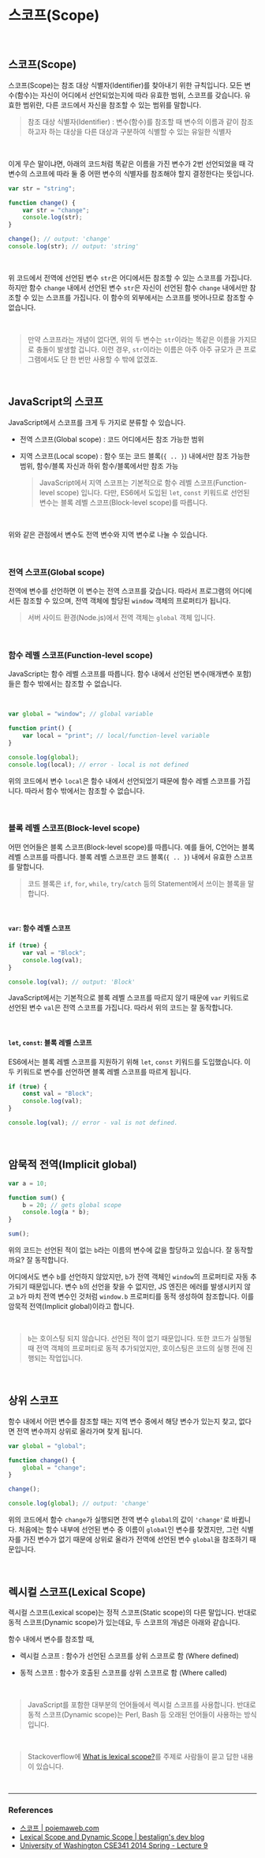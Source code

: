 # 스코프(Scope)

<br>

## 스코프(Scope)

스코프(Scope)는 참조 대상 식별자(Identifier)를 찾아내기 위한 규칙입니다. 모든 변수(함수)는 자신이 어디에서 선언되었는지에 따라 유효한 범위, 스코프를 갖습니다. 유효한 범위란, 다른 코드에서 자신을 참조할 수 있는 범위를 말합니다.

> 참조 대상 식별자(Identifier) : 변수(함수)를 참조할 때 변수의 이름과 같이 참조하고자 하는 대상을 다른 대상과 구분하여 식별할 수 있는 유일한 식별자

<br>

이게 무슨 말이냐면, 아래의 코드처럼 똑같은 이름을 가진 변수가 2번 선언되었을 때 각 변수의 스코프에 따라 둘 중 어떤 변수의 식별자를 참조해야 할지 결정한다는 뜻입니다.

```javascript
var str = "string";

function change() {
	var str = "change";
	console.log(str);
}

change(); // output: 'change'
console.log(str); // output: 'string'
```

<br>

위 코드에서 전역에 선언된 변수 `str`은 어디에서든 참조할 수 있는 스코프를 가집니다. 하지만 함수 `change` 내에서 선언된 변수 `str`은 자신이 선언된 함수 `change` 내에서만 참조할 수 있는 스코프를 가집니다. 이 함수의 외부에서는 스코프를 벗어나므로 참조할 수 없습니다.

<br>

> 만약 스코프라는 개념이 없다면, 위의 두 변수는 `str`이라는 똑같은 이름을 가지므로 충돌이 발생할 겁니다. 이런 경우, `str`이라는 이름은 아주 아주 규모가 큰 프로그램에서도 단 한 번만 사용할 수 밖에 없겠죠.

<br>

## JavaScript의 스코프

JavaScript에서 스코프를 크게 두 가지로 분류할 수 있습니다.

- 전역 스코프(Global scope) : 코드 어디에서든 참조 가능한 범위

- 지역 스코프(Local scope) : 함수 또는 코드 블록(`{ .. }`) 내에서만 참조 가능한 범위, 함수/블록 자신과 하위 함수/블록에서만 참조 가능

  > JavaScript에서 지역 스코프는 기본적으로 함수 레벨 스코프(Function-level scope) 입니다. 다만, ES6에서 도입된 `let`, `const` 키워드로 선언된 변수는 블록 레벨 스코프(Block-level scope)를 따릅니다.

<br>

위와 같은 관점에서 변수도 전역 변수와 지역 변수로 나눌 수 있습니다.

<br>

### 전역 스코프(Global scope)

전역에 변수를 선언하면 이 변수는 전역 스코프를 갖습니다. 따라서 프로그램의 어디에서든 참조할 수 있으며, 전역 객체에 할당된 `window` 객체의 프로퍼티가 됩니다.

> 서버 사이드 환경(Node.js)에서 전역 객체는 `global` 객체 입니다.

<br>

### 함수 레벨 스코프(Function-level scope)

JavaScript는 함수 레벨 스코프를 따릅니다. 함수 내에서 선언된 변수(매개변수 포함)들은 함수 밖에서는 참조할 수 없습니다.

<br>

```javascript
var global = "window"; // global variable

function print() {
	var local = "print"; // local/function-level variable
}

console.log(global);
console.log(local); // error - local is not defined
```

위의 코드에서 변수 `local`은 함수 내에서 선언되었기 때문에 함수 레벨 스코프를 가집니다. 따라서 함수 밖에서는 참조할 수 없습니다.

<br>

### 블록 레벨 스코프(Block-level scope)

어떤 언어들은 블록 스코프(Block-level scope)를 따릅니다. 예를 들어, C언어는 블록 레벨 스코프를 따릅니다. 블록 레벨 스코프란 코드 블록(`{ .. }`) 내에서 유효한 스코프를 말합니다.

> 코드 블록은 `if`, `for`, `while`, `try`/`catch` 등의 Statement에서 쓰이는 블록을 말합니다.

<br>

#### `var`: 함수 레벨 스코프

```javascript
if (true) {
	var val = "Block";
	console.log(val);
}

console.log(val); // output: 'Block'
```

JavaScript에서는 기본적으로 블록 레벨 스코프를 따르지 않기 때문에 `var` 키워드로 선언된 변수 `val`은 전역 스코프를 가집니다. 따라서 위의 코드는 잘 동작합니다.

<br>

#### `let`, `const`: 블록 레벨 스코프

ES6에서는 블록 레벨 스코프를 지원하기 위해 `let`, `const` 키워드를 도입했습니다. 이 두 키워드로 변수를 선언하면 블록 레벨 스코프를 따르게 됩니다.

```javascript
if (true) {
	const val = "Block";
	console.log(val);
}

console.log(val); // error - val is not defined.
```

<br>

## 암묵적 전역(Implicit global)

```javascript
var a = 10;

function sum() {
	b = 20; // gets global scope
	console.log(a * b);
}

sum();
```

위의 코드는 선언된 적이 없는 `b`라는 이름의 변수에 값을 할당하고 있습니다. 잘 동작할까요? 잘 동작합니다.

어디에서도 변수 `b`를 선언하지 않았지만, `b`가 전역 객체인 `window`의 프로퍼티로 자동 추가되기 때문입니다. 변수 `b`의 선언을 찾을 수 없지만, JS 엔진은 에러를 발생시키지 않고 `b`가 마치 전역 변수인 것처럼 `window.b` 프로퍼티를 동적 생성하여 참조합니다. 이를 암묵적 전역(Implicit global)이라고 합니다.

<br>

> `b`는 호이스팅 되지 않습니다. 선언된 적이 없기 때문입니다. 또한 코드가 실행될 때 전역 객체의 프로퍼티로 동적 추가되었지만, 호이스팅은 코드의 실행 전에 진행되는 작업입니다.

<br>

## 상위 스코프

함수 내에서 어떤 변수를 참조할 때는 지역 변수 중에서 해당 변수가 있는지 찾고, 없다면 전역 변수까지 상위로 올라가며 찾게 됩니다.

```javascript
var global = "global";

function change() {
	global = "change";
}

change();

console.log(global); // output: 'change'
```

위의 코드에서 함수 `change`가 실행되면 전역 변수 `global`의 값이 `'change'`로 바뀝니다. 처음에는 함수 내부에 선언된 변수 중 이름이 `global`인 변수를 찾겠지만, 그런 식별자를 가진 변수가 없기 때문에 상위로 올라가 전역에 선언된 변수 `global`을 참조하기 때문입니다.

<br>

## 렉시컬 스코프(Lexical Scope)

렉시컬 스코프(Lexical scope)는 정적 스코프(Static scope)의 다른 말입니다. 반대로 동적 스코프(Dynamic scope)가 있는데요, 두 스코프의 개념은 아래와 같습니다.

함수 내에서 변수를 참조할 때,

- 렉시컬 스코프 : 함수가 선언된 스코프를 상위 스코프로 함 (Where defined)

- 동적 스코프 : 함수가 호출된 스코프를 상위 스코프로 함 (Where called)

<br>

> JavaScript를 포함한 대부분의 언어들에서 렉시컬 스코프를 사용합니다. 반대로 동적 스코프(Dynamic scope)는 Perl, Bash 등 오래된 언어들이 사용하는 방식입니다.

<br>

> Stackoverflow에 [What is lexical scope?](https://stackoverflow.com/questions/1047454/what-is-lexical-scope)를 주제로 사람들이 묻고 답한 내용이 있습니다.

<br>

---

### References

- [스코프 | poiemaweb.com](https://poiemaweb.com/js-scope)
- [Lexical Scope and Dynamic Scope | bestalign's dev blog](https://bestalign.github.io/2015/07/12/Lexical-Scope-and-Dynamic-Scope/)
- [University of Washington CSE341 2014 Spring - Lecture 9](https://courses.cs.washington.edu/courses/cse341/14sp/slides/lec09.pdf)

